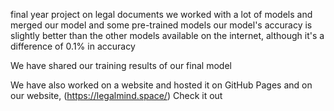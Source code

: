 final year project on legal documents 
we worked with a lot of models and merged our model and some pre-trained models 
our model's accuracy is slightly better than the other models available on the internet, although it's a difference of 0.1% in accuracy 

We have shared our training results of our final model





We have also worked on a website and hosted it on GitHub Pages and on our website, 
(https://legalmind.space/) Check it out 
